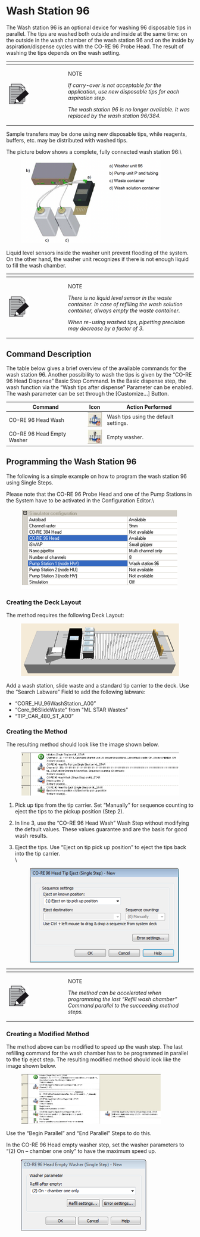 # Wash Station 96‌

The Wash station 96 is an optional device for washing 96 disposable tips in parallel. The tips are washed both outside and inside at the same time: on the outside in the wash chamber of the wash station 96 and on the inside by aspiration/dispense cycles with the CO-RE 96 Probe Head. The result of washing the tips depends on the wash setting.

<table data-header-hidden><thead><tr><th width="145"></th><th></th></tr></thead><tbody><tr><td><img src="../../.gitbook/assets/image (10) (1) (1) (1) (1) (1) (1) (1) (1).png" alt="" data-size="original"></td><td><p>NOTE</p><p><em>If carry-over is not acceptable for the application, use new disposable tips for each aspiration step.</em></p><p><em>The wash station 96 is no longer available. It was replaced by the wash station 96/384.</em></p></td></tr></tbody></table>

Sample transfers may be done using new disposable tips, while reagents, buffers, etc. may be distributed with washed tips.

The picture below shows a complete, fully connected wash station 96:\


<figure><img src="../../.gitbook/assets/image (83) (1).png" alt="" width="375"><figcaption></figcaption></figure>

Liquid level sensors inside the washer unit prevent flooding of the system. On the other hand, the washer unit recognizes if there is not enough liquid to fill the wash chamber.

<table data-header-hidden><thead><tr><th width="145"></th><th></th></tr></thead><tbody><tr><td><img src="../../.gitbook/assets/image (10) (1) (1) (1) (1) (1) (1) (1) (1).png" alt="" data-size="original"></td><td><p>NOTE</p><p><em>There is no liquid level sensor in the waste container. In case of refilling the wash solution container, always empty the waste container.</em></p><p><em>When re-using washed tips, pipetting precision may decrease by a factor of 3.</em></p></td></tr></tbody></table>



## Command Description

The table below gives a brief overview of the available commands for the wash station 96. Another possibility to wash the tips is given by the “CO-RE 96 Head Dispense” Basic Step Command. In the Basic dispense step, the wash function via the “Wash tips after dispense” Parameter can be enabled. The wash parameter can be set through the \[Customize…] Button.

| Command                    | Icon                                                                             | Action Performed                      |
| -------------------------- | -------------------------------------------------------------------------------- | ------------------------------------- |
| CO-RE 96 Head Wash         | <img src="../../.gitbook/assets/image (84) (1).png" alt="" data-size="original"> | Wash tips using the default settings. |
| CO-RE 96 Head Empty Washer | <img src="../../.gitbook/assets/image (85) (1).png" alt="" data-size="original"> | Empty washer.                         |



## Programming the Wash Station 96

The following is a simple example on how to program the wash station 96 using Single Steps.

Please note that the CO-RE 96 Probe Head and one of the Pump Stations in the System have to be activated in the Configuration Editor.\


<figure><img src="../../.gitbook/assets/image (86) (1).png" alt=""><figcaption></figcaption></figure>

### Creating the Deck Layout

The method requires the following Deck Layout:

<figure><img src="../../.gitbook/assets/image (87) (1).png" alt=""><figcaption></figcaption></figure>

Add a wash station, slide waste and a standard tip carrier to the deck. Use the “Search Labware” Field to add the following labware:

* “CORE\_HU\_96WashStation\_A00”
* “Core\_96SlideWaste” from "ML STAR Wastes"
* “TIP\_CAR\_480\_ST\_A00”



### Creating the Method

The resulting method should look like the image shown below.

<figure><img src="../../.gitbook/assets/image (91) (1).png" alt=""><figcaption></figcaption></figure>

1. Pick up tips from the tip carrier. Set “Manually” for sequence counting to eject the tips to the pickup position (Step 2).
2. In line 3, use the “CO-RE 96 Head Wash” Wash Step without modifying the default values. These values guarantee and are the basis for good wash results.
3.  Eject the tips. Use “Eject on tip pick up position” to eject the tips back into the tip carrier.\
    \


    <figure><img src="../../.gitbook/assets/image (92) (1).png" alt=""><figcaption></figcaption></figure>

<table data-header-hidden><thead><tr><th width="145"></th><th></th></tr></thead><tbody><tr><td><img src="../../.gitbook/assets/image (10) (1) (1) (1) (1) (1) (1) (1) (1).png" alt="" data-size="original"></td><td><p>NOTE</p><p><em>The method can be accelerated when programming the last “Refill wash chamber” Command parallel to the succeeding method steps.</em></p></td></tr></tbody></table>

### Creating a Modified Method

The method above can be modified to speed up the wash step. The last refilling command for the wash chamber has to be programmed in parallel to the tip eject step. The resulting modified method should look like the image shown below.

<figure><img src="../../.gitbook/assets/image (93) (1).png" alt="" width="375"><figcaption></figcaption></figure>

Use the “Begin Parallel” and “End Parallel” Steps to do this.

In the CO-RE 96 Head empty washer step, set the washer parameters to “(2) On – chamber one only” to have the maximum speed up.

<figure><img src="../../.gitbook/assets/image (94) (1).png" alt=""><figcaption></figcaption></figure>
